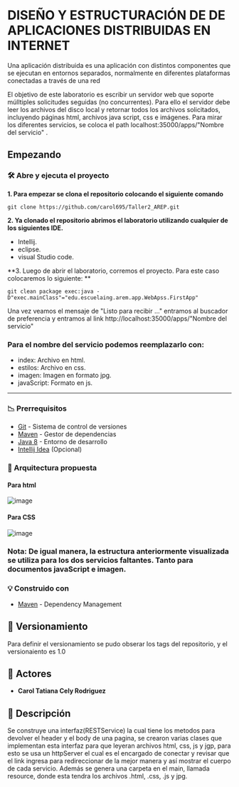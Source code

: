 # DISEÑO Y ESTRUCTURACIÓN DE DE APLICACIONES DISTRIBUIDAS EN INTERNET

Una aplicación distribuida es una aplicación con distintos componentes que se 
ejecutan en entornos separados, normalmente en diferentes plataformas conectadas a través de una red
 
El objetivo de este laboratorio es escribir un servidor web que soporte múlltiples solicitudes seguidas (no concurrentes). Para ello el servidor debe leer los archivos del disco local y retornar todos los archivos solicitados, incluyendo páginas html, archivos java script, css e imágenes.
Para mirar los diferentes servicios, se coloca el path localhost:35000/apps/"Nombre del servicio" .
 
 
## Empezando

### 🛠️ Abre y ejecuta el proyecto

**1. Para empezar se clona el repositorio colocando el siguiente comando**

```
git clone https://github.com/carol695/Taller2_AREP.git
```
**2. Ya clonado el repositorio abrimos el laboratorio utilizando cualquier de los siguientes IDE.**

* Intellij.
* eclipse.
* visual Studio code. 

**3. Luego de abrir el laboratorio, corremos el proyecto. Para este caso colocaremos lo siguiente: **

```
git clean package exec:java -D"exec.mainClass"="edu.escuelaing.arem.app.WebApss.FirstApp"
```

Una vez veamos el mensaje de "Listo para recibir ..." entramos al buscador de preferencia y entramos al link http://localhost:35000/apps/"Nombre del servicio"

### Para el nombre del servicio podemos reemplazarlo con: 

* index: Archivo en html.
* estilos: Archivo en css.
* imagen: Imagen en formato jpg.
* javaScript: Formato en js. 

****
### :chart_with_downwards_trend: Prerrequisitos

-   [Git](https://git-scm.com/downloads) - Sistema de control de versiones
-   [Maven](https://maven.apache.org/download.cgi) - Gestor de dependencias
-   [Java 8](https://www.java.com/download/ie_manual.jsp) - Entorno de desarrollo
-   [Intellij Idea](https://www.jetbrains.com/es-es/idea/download/) (Opcional)

### :construction: Arquitectura propuesta

#### Para html 

![image](https://user-images.githubusercontent.com/63822072/217949026-6cc28799-52b1-465f-adde-860daa588a1b.png)

#### Para CSS

![image](https://user-images.githubusercontent.com/63822072/217949523-86873440-23ea-4da8-906e-5b33c32ff64d.png)

### Nota: De igual manera, la estructura anteriormente visualizada se utiliza para los dos servicios faltantes. Tanto para documentos javaScript e imagen. 

### :bulb: Construido con

* [Maven](https://maven.apache.org/) - Dependency Management

## :mag_right: Versionamiento

Para definir el versionamiento se pudo obserar los tags del repositorio, y el versionaiento es 1.0 

## :woman: Actores

* **Carol Tatiana Cely Rodriguez** 

## :page_with_curl: Descripción

Se construye una interfaz(RESTService) la cual tiene los metodos para devolver el header y el body de una pagina, se crearon varias clases que implementan esta interfaz para que leyeran archivos html, css, js y jgp, para esto se usa un httpServer el cual es el encargado de conectar y revisar que el link ingresa para redireccionar de la mejor manera y así mostrar el cuerpo de cada servicio. 
Además se genera una carpeta en el main, llamada resource, donde esta tendra los archivos .html, .css, .js y jpg. 
